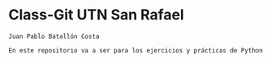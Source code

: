 # Class-Git UTN San Rafael

`Juan Pablo Batallón Costa`

`En este repositorio va a ser para los ejercicios y prácticas de Python`
